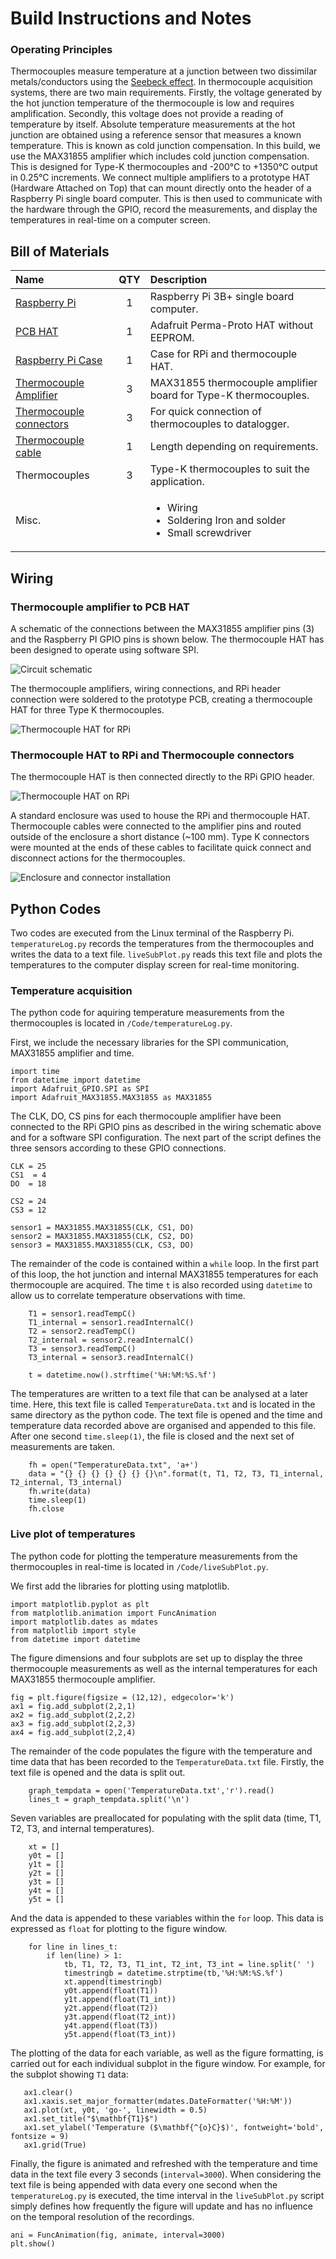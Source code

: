 # Build Instructions and Notes

### Operating Principles

Thermocouples measure temperature at a junction between two dissimilar metals/conductors using the [Seebeck effect](https://en.wikipedia.org/wiki/Thermocouple). In thermocouple acquisition systems, there are two main requirements. Firstly, the voltage generated by the hot junction temperature of the thermocouple is low and requires amplification. Secondly, this voltage does not provide a reading of temperature by itself. Absolute temperature measurements at the hot junction are obtained using a reference sensor that measures a known temperature. This is known as cold junction compensation. In this build, we use the MAX31855 amplifier which includes cold junction compensation. This is designed for Type-K thermocouples and -200°C to +1350°C output in 0.25°C increments. We connect multiple amplifiers to a prototype HAT (Hardware Attached on Top) that can mount directly onto the header of a Raspberry Pi single board computer. This is then used to communicate with the hardware through the GPIO, record the measurements, and display the temperatures in real-time on a computer screen.


## Bill of Materials

|Name               |QTY|Description                           |
|:------------------|:-:|:-------------------------------------|
|[Raspberry Pi](https://uk.farnell.com/raspberry-pi/rpi3-modbp/sbc-board-raspberry-pi-3-model/dp/2842228?src=raspberrypi)|1  |Raspberry Pi 3B+ single board computer. |
|[PCB HAT](https://www.adafruit.com/product/2310)|1  |Adafruit Perma-Proto HAT without EEPROM.|
|[Raspberry Pi Case](https://uk.rs-online.com/web/p/raspberry-pi-cases/9098132)|1 |Case for RPi and thermocouple HAT.| 
|[Thermocouple Amplifier](https://www.adafruit.com/product/269)|3  |MAX31855 thermocouple amplifier board for Type-K thermocouples.|
|[Thermocouple connectors](https://uk.rs-online.com/web/p/sensor-accessories/8919031)|3  |For quick connection of thermocouples to datalogger.|
|[Thermocouple cable](https://uk.rs-online.com/web/p/thermocouple-extension-wire/2363959)|1  |Length depending on requirements.|
|Thermocouples|3  |Type-K thermocouples to suit the application.|
|Misc.|   | <ul><li>Wiring</li><li>Soldering Iron and solder</li><li>Small screwdriver</li></ul>|


## Wiring

### Thermocouple amplifier to PCB HAT

A schematic of the connections between the MAX31855 amplifier pins (3) and the Raspberry PI GPIO pins is shown below. The thermocouple HAT has been designed to operate using software SPI.

![Circuit schematic](./Images/TC-HAT-Schematic.png)

The thermocouple amplifiers, wiring connections, and RPi header connection were soldered to the prototype PCB, creating a thermocouple HAT for three Type K thermocouples.

![Thermocouple HAT for RPi](./Images/amplifiers-to-HAT-wiring.png)

### Thermocouple HAT to RPi and Thermocouple connectors

The thermocouple HAT is then connected directly to the RPi GPIO header.

![Thermocouple HAT on RPi](./Images/TC-HAT-on-pi.png)

A standard enclosure was used to house the RPi and thermocouple HAT. Thermocouple cables were connected to the amplifier pins and routed outside of the enclosure a short distance (~100 mm). Type K connectors were mounted at the ends of these cables to facilitate quick connect and disconnect actions for the thermocouples.  

![Enclosure and connector installation](./Images/assembled-with-connectors.png)


## Python Codes

Two codes are executed from the Linux terminal of the Raspberry Pi. `temperatureLog.py` records the temperatures from the thermocouples and writes the data to a text file. `liveSubPlot.py` reads this text file and plots the temperatures to the computer display screen for real-time monitoring. 

### Temperature acquisition
The python code for aquiring temperature measurements from the thermocouples is located in `/Code/temperatureLog.py`. 

First, we include the necessary libraries for the SPI communication, MAX31855 amplifier and time.

```
import time
from datetime import datetime
import Adafruit_GPIO.SPI as SPI
import Adafruit_MAX31855.MAX31855 as MAX31855
```

The CLK, DO, CS pins for each thermocouple amplifier have been connected to the RPi GPIO pins as described in the wiring schematic above and for a software SPI configuration. The next part of the script defines the three sensors according to these GPIO connections.

```
CLK = 25
CS1  = 4
DO  = 18

CS2 = 24
CS3 = 12

sensor1 = MAX31855.MAX31855(CLK, CS1, DO)
sensor2 = MAX31855.MAX31855(CLK, CS2, DO)
sensor3 = MAX31855.MAX31855(CLK, CS3, DO)
```

The remainder of the code is contained within a `while` loop. In the first part of this loop, the hot junction and internal MAX31855 temperatures for each thermocouple are acquired. The time `t` is also recorded using `datetime` to allow us to correlate temperature observations with time. 

```
    T1 = sensor1.readTempC()
    T1_internal = sensor1.readInternalC()
    T2 = sensor2.readTempC()
    T2_internal = sensor2.readInternalC()
    T3 = sensor3.readTempC()
    T3_internal = sensor3.readInternalC()

    t = datetime.now().strftime('%H:%M:%S.%f')
```

The temperatures are written to a text file that can be analysed at a later time. Here, this text file is called `TemperatureData.txt` and is located in the same directory as the python code. The text file is opened and the time and temperature data recorded above are organised and appended to this file. After one second `time.sleep(1)`, the file is closed and the next set of measurements are taken.

```
    fh = open("TemperatureData.txt", 'a+')
    data = "{} {} {} {} {} {} {}\n".format(t, T1, T2, T3, T1_internal, T2_internal, T3_internal)
    fh.write(data)
    time.sleep(1)
    fh.close
```

### Live plot of temperatures
The python code for plotting the temperature measurements from the thermocouples in real-time is located in `/Code/liveSubPlot.py`.


We first add the libraries for plotting using matplotlib.

```
import matplotlib.pyplot as plt
from matplotlib.animation import FuncAnimation
import matplotlib.dates as mdates
from matplotlib import style
from datetime import datetime
```

The figure dimensions and four subplots are set up to display the three thermocouple measurements as well as the internal temperatures for each MAX31855 thermocouple amplifier.

```
fig = plt.figure(figsize = (12,12), edgecolor='k')
ax1 = fig.add_subplot(2,2,1)
ax2 = fig.add_subplot(2,2,2)
ax3 = fig.add_subplot(2,2,3)
ax4 = fig.add_subplot(2,2,4)
```

The remainder of the code populates the figure with the temperature and time data that has been recorded to the `TemperatureData.txt` file. Firstly, the text file is opened and the data is split out.  

```
    graph_tempdata = open('TemperatureData.txt','r').read()
    lines_t = graph_tempdata.split('\n')
```
Seven variables are preallocated for populating with the split data (time, T1, T2, T3, and internal temperatures).
```
    xt = []
    y0t = []
    y1t = []
    y2t = []
    y3t = []
    y4t = []
    y5t = []
```
And the data is appended to these variables within the `for` loop. This data is expressed as `float` for plotting to the figure window.
```
    for line in lines_t:
        if len(line) > 1:
            tb, T1, T2, T3, T1_int, T2_int, T3_int = line.split(' ')
            timestringb = datetime.strptime(tb,'%H:%M:%S.%f')
            xt.append(timestringb)
            y0t.append(float(T1))
            y1t.append(float(T1_int))
            y2t.append(float(T2))
            y3t.append(float(T2_int))
            y4t.append(float(T3))
            y5t.append(float(T3_int))
```
The plotting of the data for each variable, as well as the figure formatting, is carried out for each individual subplot in the figure window. For example, for the subplot showing `T1` data:
 ```
    ax1.clear()   
    ax1.xaxis.set_major_formatter(mdates.DateFormatter('%H:%M'))
    ax1.plot(xt, y0t, 'go-', linewidth = 0.5)
    ax1.set_title("$\mathbf{T1}$")
    ax1.set_ylabel('Temperature ($\mathbf{^{o}C}$)', fontweight='bold', fontsize = 9)
    ax1.grid(True)
```

Finally, the figure is animated and refreshed with the temperature and time data in the text file every 3 seconds (`interval=3000`). When considering the text file is being appended with data every one second when the `temperatureLog.py` is executed, the time interval in the `liveSubPlot.py` script simply defines how frequently the figure will update and has no influence on the temporal resolution of the recordings. 

```
ani = FuncAnimation(fig, animate, interval=3000)
plt.show()
```


